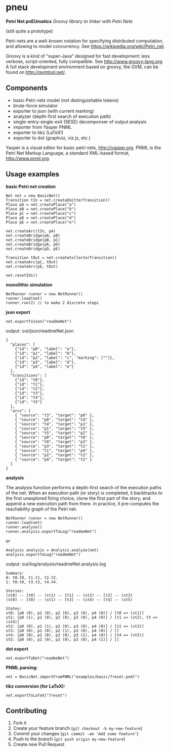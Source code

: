 # pneu 

**Petri Net pnEUmatics**
*Groovy library to tinker with Petri Nets* 

(still quite a prototype)

Petri nets are a well-known notation for specifying distributed computation, and allowing to model concurrency. See https://wikipedia.org/wiki/Petri_net.

Groovy is a kind of "super-Java" designed for fast development: less verbose, script-oriented, fully compatible. See http://www.groovy-lang.org. A full stack development environment based on groovy, the GVM, can be found on http://gvmtool.net/.

## Components

* basic Petri nets model (not distinguishable tokens)
* brute-force simulator 
* exporter to json (with current marking)
* analyzer (depth-first search of execution path)
* single-entry-single-exit (SESE) decomponser of output analysis
* importer from Yasper PNML 
* exporter to tikz (LaTeX!) 
* exporter to dot (graphviz, viz.js, etc.) 

Yasper is a visual editor for basic petri nets, http://yasper.org. PNML is the Petri Net Markup Language, a standard  XML-based format, http://www.pnml.org.

## Usage examples

**basic Petri net creation**
```
Net net = new BasicNet()
Transition tIn = net.createEmitterTransition()
Place pA = net.createPlace("a")
Place pB = net.createPlace("b")
Place pC = net.createPlace("c")
Place pD = net.createPlace("d")
Place pE = net.createPlace("e")

net.createArc(tIn, pA)
net.createBridge(pA, pB)
net.createBridge(pB, pC)
net.createBridge(pA, pD)
net.createBridge(pD, pE)

Transition tOut = net.createCollectorTransition()
net.createArc(pC, tOut)
net.createArc(pE, tOut)

net.resetIds() 
```

**monolithic simulation**
```
NetRunner runner = new NetRunner()
runner.load(net)
runner.run(2) // to make 2 discrete steps
```

**json export**
```
net.exportToJson("readmeNet")
```

output: out/json/readmeNet.json
```
{
  "places": [
    {"id": "p0", "label": "a"},
    {"id": "p1", "label": "b"},
    {"id": "p2", "label": "c", "marking": [""]},
    {"id": "p3", "label": "d"},
    {"id": "p4", "label": "e"}
  ],
  "transitions": [
    {"id": "t0"},
    {"id": "t1"},
    {"id": "t2"},
    {"id": "t3"},
    {"id": "t4"},
    {"id": "t5"}
  ],
  "arcs": [
    { "source": "t3", "target": "p0" },
    { "source": "p0", "target": "t4" },
    { "source": "t4", "target": "p1" },
    { "source": "p1", "target": "t5" },
    { "source": "t5", "target": "p2" },
    { "source": "p0", "target": "t0" },
    { "source": "t0", "target": "p3" },
    { "source": "p3", "target": "t1" },
    { "source": "t1", "target": "p4" },
    { "source": "p2", "target": "t2" },
    { "source": "p4", "target": "t2" }
  ]
} 
```

**analysis**

The analysis function performs a depth-first search of the execution paths of the net. When an execution path (or *story*) is completed, it backtracks to the first unexplored firing choice, clone the first part of the story, and append a new execution path from there. In practice, it pre-computes the reachability graph of the Petri net.

```
NetRunner runner = new NetRunner()
runner.load(net)
runner.analyse()
runner.analysis.exportToLog("readmeNet")
```
or
```
Analysis analysis = Analysis.analyze(net)
analysis.exportToLog("readmeNet")
```

output: out/log/analysis/readmeNet.analysis.log
```
Summary: 
0: t0.t0, t1.t1, t2.t2.
1: t0.t0, t3.t3, t4.t4.

Stories: 
(st0) -- [t0] -- (st1) -- [t1] -- (st2) -- [t2] -- (st3)
(st0) -- [t0] -- (st1) -- [t3] -- (st4) -- [t4] -- (st5)

States: 
st0: [p0 (0), p1 (0), p2 (0), p3 (0), p4 (0)] / [t0 => (st1)] 
st1: [p0 (1), p1 (0), p2 (0), p3 (0), p4 (0)] / [t1 => (st2), t3 => (st4)] 
st2: [p0 (0), p1 (1), p2 (0), p3 (0), p4 (0)] / [t2 => (st3)] 
st3: [p0 (0), p1 (0), p2 (1), p3 (0), p4 (0)] / [] 
st4: [p0 (0), p1 (0), p2 (0), p3 (1), p4 (0)] / [t4 => (st5)] 
st5: [p0 (0), p1 (0), p2 (0), p3 (0), p4 (1)] / [] 
```

**dot export**
```
net.exportToDot("readmeNet")
```

**PNML parsing:**
```
net = BasicNet.importFromPNML("examples/basic/7reset.pnml")
```

**tikz conversion (for LaTeX):**
```
net.exportToLaTeX("7reset")
```

## Contributing

1. Fork it
2. Create your feature branch (`git checkout -b my-new-feature`)
3. Commit your changes (`git commit -am 'Add some feature'`)
4. Push to the branch (`git push origin my-new-feature`)
5. Create new Pull Request
